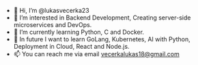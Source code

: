- 👋 Hi, I’m @lukasvecerka23
- 👀 I’m interested in Backend Development, Creating server-side microservices and DevOps.
- 🌱 I’m currently learning Python, C and Docker.
- 📖 In future I want to learn GoLang, Kubernetes, AI with Python, Deployment in Cloud, React and Node.js.
- 📫 You can reach me via email vecerkalukas18@gmail.com

<!---
lukasvecerka23/lukasvecerka23 is a ✨ special ✨ repository because its `README.md` (this file) appears on your GitHub profile.
You can click the Preview link to take a look at your changes.
--->
